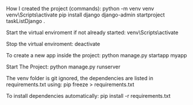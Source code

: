 How I created the project (commands):
  python -m venv venv
  venv\Scripts\activate
  pip install django
  django-admin startproject taskListDjango .

Start the virtual enviroment if not already started:
  venv\Scripts\activate

Stop the virtual enviroment:
  deactivate

To create a new app inside the project:
  python manage.py startapp myapp

Start The Project:
  python manage.py runserver

The venv folder is git ignored, the dependencies are listed in requirements.txt using:
  pip freeze > requirements.txt

To install dependencies automatically:
  pip install -r requirements.txt

